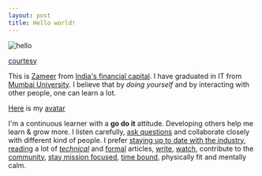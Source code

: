 ```yaml
---
layout: post
title: Hello world!
---
```


![hello](http://www.espni.co.uk/wp-content/uploads/2015/11/Hello-World-1024x576.png)

[courtesy](http://www.espni.co.uk/hello-world/)

This is [Zameer](https://stackoverflow.com/jobs/apply/preview-pdf) from [India's financial capital](http://www.incredibleindia.org/travel/destination/mumbai/mumbai-introduction). I have graduated in IT from [Mumbai University](http://mu.ac.in). I believe that by *doing yourself* and by interacting with other people, one can learn a lot.

[Here](https://www.gravatar.com/avatar/0964ab778245068b9d910764125004c9) is my [avatar](https://gravatar.com/)

I'm a continuous learner with a **go do it** attitude. Developing others help me learn & grow more. I listen carefully, [ask questions](http://stackexchange.com/users/2795104/student) and collaborate closely with different kind of people. I prefer [staying up to date with the industry](http://techcrunch.com/), [reading](https://www.goodreads.com/xameeramir) a lot of [*technical*](http://blog.codinghorror.com/) and [formal](https://www.themuse.com/) articles, [write](https://medium.com/@xameeramir), [watch](https://www.ted.com/), contribute to the [community](https://news.ycombinator.com/), [stay mission focused](http://nordible.com/), [time bound](http://jsfiddle.net/xameeramir/mLgkb8d9/embedded/result/#Result), physically fit and mentally calm.
